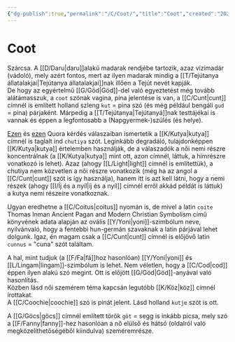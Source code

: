 ```yaml
---
{"dg-publish":true,"permalink":"/C/Coot/","title":"Coot","created":"2023-10-14T04:32","updated":"2024-03-03T22:16"}
---
```



# Coot

Szárcsa. A [[D/Daru\|daru]]alakú madarak rendjébe tartozik, azaz vízimadár (vádoló), mely azért fontos, mert az ilyen madarak mindig a [[T/Tejútanya állatalakjai\|Tejútanya állatalakjai]]nak illően a Tejút nevét kapják.  
De hogy az egyértelmű [[G/Göd\|Göd]]-del való egyeztetést még tovább alátámasszuk, a `coot` szónak vagina, pina jelentése is van, a [[C/Cunt\|cunt]] címnél is említett holland szleng `kut` = pina szó (és még például bengáli `gud` = pina) párjaként. Márpedig a [[T/Tejútanya\|Tejútanyá]]nak testtájékai is vannak és éppen a legfontosabb a (Napgyermek-)szülés (és helye).  

[Ezen](https://qr.ae/pNDViF) és [ezen](https://qr.ae/pNDVDz) Quora kérdés válaszaiban ismertetik a [[K/Kutya\|kutya]] címnél is taglalt ind `chutiya` szót. Leginkább degradáló, tulajdonképpen [[K/Kutya\|kutya]] értelemben használják, de a válaszadók a női nemi részre koncentrálnak (a [[K/Kutya\|kutya]] mint ott, azon címnél, láttuk, a hímrészre vonatkozó is lehet). Azaz (ahogy [[L/Light\|light]] címnél is említettük), a chutiya nem közvetlen a női részre vonatkozik (még ha az angol a [[C/Cunt\|cunt]] szót is így használja), hanem itt is azt kell látni, hogy a nemi részek (ahogy [[I/Íj és a nyíl\|íj és a nyíl]] címnél erről akkád példát is láttuk) a kutya nemi részeire vonatkoznak.  

Ugyan eredhetne a [[C/Coitus\|coitus]] nyomán is, de mivel a latin `coite` Thomas Inman Ancient Pagan and Modern Christian Symbolism című könyvének adata alapján az ovális [[Y/Yoni\|yoni]]-szimbólum neve, nyilvánvaló, hogy a fentebbi hun-germán szavaknak a latin párjával lehet dolgunk. Igaz, én magam csak a [[C/Cunt\|cunt]] címnél is előjövő latin `cunnus` = "cuna" szót találtam.  

A hal, mint tudjuk (a [[F/Fa\|fá]]hoz hasonlóan) [[Y/Yoni\|yoni]] és [[L/Lingam\|lingam]]-szimbólum is lehet. Nem véletlen, hogy a [[C/Cod\|cod]] éppen ilyen alakú szó megint. Ott is előjött [[G/Göd\|Göd]]-anyával való hasonlítás.  
Közben lásd női szemérem téma kapcsán legutóbb [[K/Köz\|köz]] címnél írottakat.  
A [[C/Coochie\|coochie]] szó is pinát jelent. Lásd holland `kutje` szót is ott.  

A [[G/Göcs\|göcs]] címnél említett török `göt` = segg is inkább picsa, mely szó a [[F/Fanny\|fanny]]-hez hasonlóan a nő elülső és hátsó (oldalról való megközelíthetőségéből kiindulva) szeméremrésze.  